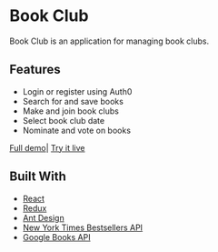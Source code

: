 # Book Club

Book Club is an application for managing book clubs.

## Features

+ Login or register using Auth0
+ Search for and save books
+ Make and join book clubs
+ Select book club date
+ Nominate and vote on books

[Full demo](https://youtu.be/bkCJCK8nF2Y)| [Try it live](https://aubrees-book-club.herokuapp.com/)

## Built With

+ [React](https://github.com/facebook/react)
+ [Redux](https://github.com/reduxjs/redux)
+ [Ant Design](https://github.com/ant-design/ant-design)
+ [New York Times Bestsellers API](https://developer.nytimes.com/)
+ [Google Books API](https://developers.google.com/books/)

